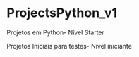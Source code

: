 # ProjectsPython_v1
Projetos em Python- Nível Starter


Projetos Iniciais para testes- Nível iniciante
